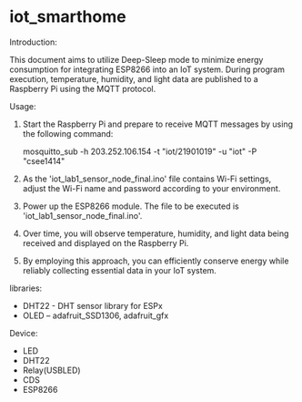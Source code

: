 # iot_smarthome

Introduction:

This document aims to utilize Deep-Sleep mode to minimize energy consumption for integrating ESP8266 into an IoT system. During program execution, temperature, humidity, and light data are published to a Raspberry Pi using the MQTT protocol.


Usage:
1. Start the Raspberry Pi and prepare to receive MQTT messages by using the following command:
   
   mosquitto_sub -h 203.252.106.154 -t "iot/21901019" -u "iot" -P "csee1414"
2. As the 'iot_lab1_sensor_node_final.ino' file contains Wi-Fi settings, adjust the Wi-Fi name and password according to your environment.
3. Power up the ESP8266 module. The file to be executed is 'iot_lab1_sensor_node_final.ino'.
4. Over time, you will observe temperature, humidity, and light data being received and displayed on the Raspberry Pi.
5. By employing this approach, you can efficiently conserve energy while reliably collecting essential data in your IoT system.


libraries:
- DHT22 - DHT sensor library for ESPx
- OLED – adafruit_SSD1306, adafruit_gfx


Device:
- LED
- DHT22
- Relay(USBLED)
- CDS
- ESP8266

